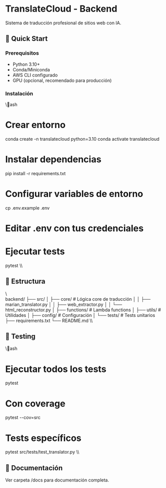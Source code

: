 ﻿# TranslateCloud - Backend

Sistema de traducción profesional de sitios web con IA.

## 🚀 Quick Start

### Prerequisitos
- Python 3.10+
- Conda/Miniconda
- AWS CLI configurado
- GPU (opcional, recomendado para producción)

### Instalación

\\\ash
# Crear entorno
conda create -n translatecloud python=3.10
conda activate translatecloud

# Instalar dependencias
pip install -r requirements.txt

# Configurar variables de entorno
cp .env.example .env
# Editar .env con tus credenciales

# Ejecutar tests
pytest
\\\

## 📁 Estructura

\\\
backend/
├── src/
│   ├── core/              # Lógica core de traducción
│   │   ├── marian_translator.py
│   │   ├── web_extractor.py
│   │   └── html_reconstructor.py
│   ├── functions/         # Lambda functions
│   ├── utils/             # Utilidades
│   ├── config/            # Configuración
│   └── tests/             # Tests unitarios
├── requirements.txt
└── README.md
\\\

## 🧪 Testing

\\\ash
# Ejecutar todos los tests
pytest

# Con coverage
pytest --cov=src

# Tests específicos
pytest src/tests/test_translator.py
\\\

## 📝 Documentación

Ver carpeta /docs para documentación completa.

